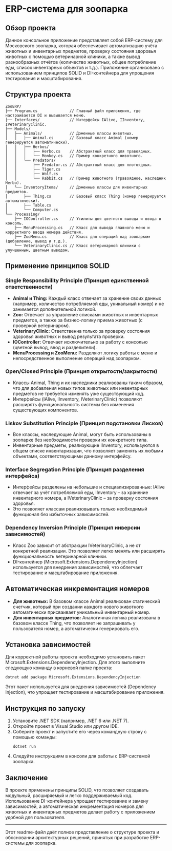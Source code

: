 

# ERP-система для зоопарка

## Обзор проекта
Данное консольное приложение представляет собой ERP-систему для Московского зоопарка, которая обеспечивает автоматизацию учёта животных и инвентарных предметов, проверку состояния здоровья животных с помощью ветеринарной клиники, а также вывод разнообразных отчётов (количество животных, общее потребление еды, список инвентарных объектов и т.д.). Приложение организовано с использованием принципов SOLID и DI-контейнера для упрощения тестирования и масштабирования.

## Структура проекта

```
ZooERP/
├── Program.cs              // Главный файл приложения, где настраивается DI и вызывается меню.
├── Interfaces/             // Интерфейсы IAlive, IInventory, IVeterinaryClinic.
├── Models/                 
│   ├── Animals/            // Доменные классы животных.
│   │   ├── Animal.cs       // Базовый класс Animal (номер генерируется автоматически).
│   │   ├── Herbos/         
│   │   │   ├── Herbo.cs    // Абстрактный класс для травоядных.
│   │   │   └── Monkey.cs   // Пример конкретного животного.
│   │   └── Predators/      
│   │       ├── Predator.cs // Абстрактный класс для плотоядных.
│   │       ├── Tiger.cs    
│   │       ├── Wolf.cs     
│   │       └── Rabbit.cs   // Пример животного (травоядное, наследник Herbo).
│   └── InventoryItems/     // Доменные классы для инвентарных предметов.
│       ├── Thing.cs        // Базовый класс Thing (номер генерируется автоматически).
│       ├── Table.cs        
│       └── Computer.cs     
└── Processing/             
    ├── IOController.cs     // Утилиты для цветного вывода и ввода в консоль.
    ├── MenuProcessing.cs   // Класс для вывода главного меню и корректного ввода номера действия.
    ├── ZooMenu.cs          // Класс для операций над зоопарком (добавление, вывод и т.д.).
    └── VeterinaryClinic.cs // Класс ветеринарной клиники с улучшенным, цветным выводом.
```

## Применение принципов SOLID

### Single Responsibility Principle (Принцип единственной ответственности)
- **Animal и Thing:** Каждый класс отвечает за хранение своих данных (например, количество потребляемой еды, уникальный номер) и не занимается дополнительной логикой.
- **Zoo:** Отвечает за управление списками животных и инвентарных предметов, а также за бизнес-логику приема животных (с проверкой ветеринаром).
- **VeterinaryClinic:** Ответственна только за проверку состояния здоровья животных и вывод результата проверки.
- **IOController:** Отвечает исключительно за работу с консолью (цветной вывод, ввод и разделители).
- **MenuProcessing и ZooMenu:** Разделяют логику работы с меню и непосредственное выполнение операций над зоопарком.

### Open/Closed Principle (Принцип открытости/закрытости)
- Классы Animal, Thing и их наследники реализованы таким образом, что для добавления новых типов животных или инвентарных предметов не требуется изменять уже существующий код.
- Интерфейсы (IAlive, IInventory, IVeterinaryClinic) позволяют расширять функциональность системы без изменения существующих компонентов.

### Liskov Substitution Principle (Принцип подстановки Лисков)
- Все классы, наследующие Animal, могут быть использованы в зоопарке без необходимости проверки их конкретного типа.
- Инвентарные предметы, реализующие IInventory, используются в общем списке инвентаризации, что позволяет заменять их любыми объектами, соответствующими данному интерфейсу.

### Interface Segregation Principle (Принцип разделения интерфейса)
- Интерфейсы разделены на небольшие и специализированные: IAlive отвечает за учёт потребляемой еды, IInventory – за хранение инвентарного номера, а IVeterinaryClinic – за проверку состояния здоровья.
- Это позволяет классам реализовывать только необходимый функционал без избыточных зависимостей.

### Dependency Inversion Principle (Принцип инверсии зависимостей)
- Класс Zoo зависит от абстракции IVeterinaryClinic, а не от конкретной реализации. Это позволяет легко менять или расширять функциональность ветеринарной клиники.
- DI-контейнер (Microsoft.Extensions.DependencyInjection) используется для внедрения зависимостей, что облегчает тестирование и масштабирование приложения.

## Автоматическая инкрементация номеров
- **Для животных:** В базовом классе Animal реализован статический счетчик, который при создании каждого нового животного автоматически присваивает уникальный инвентарный номер.
- **Для инвентарных предметов:** Аналогичная логика реализована в базовом классе Thing, что позволяет не запрашивать у пользователя номер, а автоматически генерировать его.
  
## Установка зависимостей
  Для корректной работы проекта необходимо установить пакет Microsoft.Extensions.DependencyInjection.
  Для этого выполните следующую команду в корневой папке проекта:

```
dotnet add package Microsoft.Extensions.DependencyInjection
```
Этот пакет используется для внедрения зависимостей (Dependency Injection), что упрощает тестирование и масштабирование приложения.
## Инструкция по запуску
1. Установите .NET SDK (например, .NET 6 или .NET 7).
2. Откройте проект в Visual Studio или другом IDE.
3. Соберите проект и запустите его через командную строку с помощью команды:
   ```
   dotnet run
   ```
4. Следуйте инструкциям в консоли для работы с ERP-системой зоопарка.

## Заключение
В проекте применены принципы SOLID, что позволяет создавать модульный, расширяемый и легко поддерживаемый код. Использование DI-контейнера упрощает тестирование и замену зависимостей, а автоматическая инкрементация номеров для животных и инвентарных предметов делает работу с приложением удобной для пользователя.

---

Этот readme-файл даёт полное представление о структуре проекта и обосновании архитектурных решений, принятых при разработке ERP-системы для зоопарка.